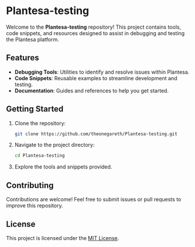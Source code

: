 # Plantesa-testing

Welcome to the **Plantesa-testing** repository! This project contains tools, code snippets, and resources designed to assist in debugging and testing the Plantesa platform.

## Features

- **Debugging Tools**: Utilities to identify and resolve issues within Plantesa.
- **Code Snippets**: Reusable examples to streamline development and testing.
- **Documentation**: Guides and references to help you get started.

## Getting Started

1. Clone the repository:
    ```bash
    git clone https://github.com/theonegareth/Plantesa-testing.git
    ```
2. Navigate to the project directory:
    ```bash
    cd Plantesa-testing
    ```
3. Explore the tools and snippets provided.

## Contributing

Contributions are welcome! Feel free to submit issues or pull requests to improve this repository.

## License

This project is licensed under the [MIT License](LICENSE).